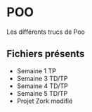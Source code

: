# POO

Les différents trucs de Poo

## Fichiers présents 
- Semaine 1 TP
- Semaine 3 TD/TP
- Semaine 4 TD/TP
- Semaine 5 TD/TP
- Projet Zork modifié
